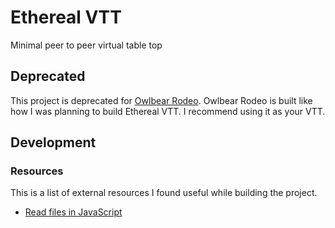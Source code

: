 # Ethereal VTT

Minimal peer to peer virtual table top

## Deprecated

This project is deprecated for [Owlbear Rodeo](https://www.owlbear.rodeo/). Owlbear Rodeo is built like how I was planning to build Ethereal VTT. I recommend using it as your VTT.

## Development

### Resources

This is a list of external resources I found useful while building the project.

-   [Read files in JavaScript](https://web.dev/read-files/)

